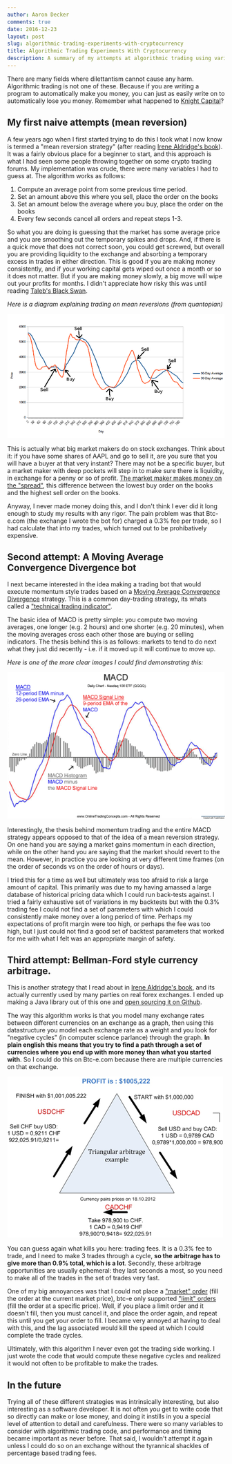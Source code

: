 ```yaml
---
author: Aaron Decker
comments: true
date: 2016-12-23
layout: post
slug: algorithmic-trading-experiments-with-cryptocurrency
title: Algorithmic Trading Experiments With Cryptocurrency
description: A summary of my attempts at algorithmic trading using various strategies on cryptocurrency exchanges.
---
```


There are many fields where dilettantism cannot cause any harm. Algorithmic trading is not one of these. Because if you are writing a program to automatically make you money, you can just as easily write on to automatically lose you money. Remember what happened to [Knight Capital](https://en.wikipedia.org/wiki/Knight_Capital_Group)?

## My first naive attempts (mean reversion)

A few years ago when I first started trying to do this I took what I now know is termed a "mean reversion strategy" (after reading [Irene Aldridge's book](http://amzn.to/2inQmVl)). It was a fairly obvious place for a beginner to start, and this approach is what I had seen some people throwing together on some crypto trading forums. My implementation was crude, there were many variables I had to guess at. The algorithm works as follows:

1. Compute an average point from some previous time period.
2. Set an amount above this where you sell, place the order on the books
3. Set an amount below the average where you buy, place the order on the books
4. Every few seconds cancel all orders and repeat steps 1-3.

So what you are doing is guessing that the market has some average price and you are smoothing out the temporary spikes and drops. And, if there is a quick move that does not correct soon, you could get screwed, but overall you are providing liquidity to the exchange and absorbing a temporary excess in trades in either direction. This is good if you are making money consistently, and if your working capital gets wiped out once a month or so it does not matter. But if you are making money slowly, a big move will wipe out your profits for months. I didn't appreciate how risky this was until reading [Taleb's Black Swan](http://amzn.to/2i2wfj6).

_Here is a diagram explaining trading on mean reversions (from quantopian)_

![mean reversion](/images/blog/mean-reversion.png)

This is actually what big market makers do on stock exchanges. Think about it: if you have some shares of AAPL and go to sell it, are you sure that you will have a buyer at that very instant? There may not be a specific buyer, but a market maker with deep pockets will step in to make sure there is liquidity, in exchange for a penny or so of profit. [The market maker makes money on the "spread"](http://www.investopedia.com/terms/m/marketmakerspread.asp), this difference between the lowest buy order on the books and the highest sell order on the books.  

Anyway, I never made money doing this, and I don't think I ever did it long enough to study my results with any rigor. The pain problem was that Btc-e.com (the exchange I wrote the bot for) charged a 0.3% fee per trade, so I had calculate that into my trades, which turned out to be prohibatively expensive.


## Second attempt: A Moving Average Convergence Divergence bot

I next became interested in the idea making a trading bot that would execute momentum style trades based on a [Moving Average Convergence Divergence](https://en.wikipedia.org/wiki/MACD) strategy. This is a common day-trading strategy, its whats called a ["technical trading indicator"](http://www.investopedia.com/articles/trading/11/indicators-and-strategies-explained.asp).

The basic idea of MACD is pretty simple: you compute two moving averages, one longer (e.g. 2 hours) and one shorter (e.g. 20 minutes), when the moving averages cross each other those are buying or selling indicators. The thesis behind this is as follows: markets to tend to do next what they just did recently - i.e. if it moved up it will continue to move up.

_Here is one of the more clear images I could find demonstrating this:_

![macd diagram](/images/blog/macd-diagram.gif)

Interestingly, the thesis behind momentum trading and the entire MACD strategy appears opposed to that of the idea of a mean reversion strategy. On one hand you are saying a market gains momentum in each direction, while on the other hand you are saying that the market should revert to the mean. However, in practice you are looking at very different time frames (on the order of seconds vs on the order of hours or days).

I tried this for a time as well but ultimately was too afraid to risk a large amount of capital. This primarily was due to my having amassed a large database of historical pricing data which I could run back-tests against. I tried a fairly exhaustive set of variations in my backtests but with the 0.3% trading fee I could not find a set of parameters with which I could consistently make money over a long period of time. Perhaps my expectations of profit margin were too high, or perhaps the fee was too high, but I just could not find a good set of backtest parameters that worked for me with what I felt was an appropriate margin of safety.


## Third attempt: Bellman-Ford style currency arbitrage.

This is another strategy that I read about in [Irene Aldridge's book](http://amzn.to/2inQmVl), and its actually currently used by many parties on real forex exchanges. I ended up making a Java library out of this one and [open sourcing it on Github](https://github.com/a-r-d/Bellman-Form-BTCe-Arbitrager).

The way this algorithm works is that you model many exchange rates between different currencies on an exchange as a graph, then using this datastructure you model each exchange rate as a weight and you look for "negative cycles" (in computer science parlance) through the graph. __In plain english this means that you try to find a path through a set of currencies where you end up with more money than what you started with__. So I could do this on Btc-e.com because there are multiple currencies on that exchange.

![example bellman form cycle](/images/blog/example-forex-trade.jpg)

You can guess again what kills you here: trading fees. It is a 0.3% fee to trade, and I need to make 3 trades through a cycle, __so the arbitrage has to give more than 0.9% total, which is a lot__. Secondly, these arbitrage opportunities are usually ephemeral: they last seconds a most, so you need to make all of the trades in the set of trades very fast.

One of my big annoyances was that I could not place a ["market" order](https://en.wikipedia.org/wiki/Order_(exchange)#Market_order) (fill the order at the current market price), btc-e only supported ["limit" orders](https://en.wikipedia.org/wiki/Order_(exchange)#Limit_order) (fill the order at a specific price). Well, if you place a limit order and it doesn't fill, then you must cancel it, and place the order again, and repeat this until you get your order to fill. I became very annoyed at having to deal with this, and the lag associated would kill the speed at which I could complete the trade cycles.

Ultimately, with this algorithm I never even got the trading side working. I just wrote the code that would compute these negative cycles and realized it would not often to be profitable to make the trades.


## In the future

Trying all of these different strategies was intrinsically interesting, but also interesting as a software developer. It is not often you get to write code that so directly can make or lose money, and doing it instills in you a special level of attention to detail and carefulness. There were so many variables to consider with algorithmic trading code, and performance and timing became important as never before. That said, I wouldn't attempt it again unless I could do so on an exchange without the tyrannical shackles of percentage based trading fees. 
